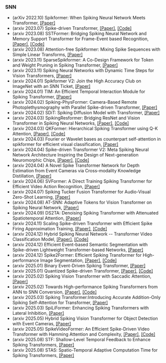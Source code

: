 ### SNN
- (arXiv 2022.10) Spikformer: When Spiking Neural Network Meets Transformer,  [[Paper]](https://arxiv.org/abs/2209.15425)
- (arxiv 2023.07) Spike-driven Transformer,  [[Paper]](https://arxiv.org/abs/2307.01694), [[Code]](https://github.com/BICLab/Spike-Driven-Transformer)
- (arxiv 2023.08) SSTFormer: Bridging Spiking Neural Network and Memory Support Transformer for Frame-Event based Recognition,  [[Paper]](https://arxiv.org/pdf/2308.04369.pdf), [[Code]](https://github.com/Event-AHU/SSTFormer)
- (arxiv 2023.08) Attention-free Spikformer: Mixing Spike Sequences with Simple Linear Transforms,  [[Paper]](https://arxiv.org/pdf/2308.02557.pdf)
- (arxiv 2023.11) SparseSpikformer: A Co-Design Framework for Token and Weight Pruning in Spiking Transformer,  [[Paper]](https://arxiv.org/pdf/2311.08806.pdf)
- (arxiv 2023.11) Spiking Neural Networks with Dynamic Time Steps for Vision Transformers,  [[Paper]](https://arxiv.org/pdf/2311.16456.pdf)
- (arxiv 2024.01) Spikformer V2: Join the High Accuracy Club on ImageNet with an SNN Ticket,  [[Paper]](https://arxiv.org/pdf/2401.02020.pdf)
- (arxiv 2024.01) TIM: An Efficient Temporal Interaction Module for Spiking Transformer,  [[Paper]](https://arxiv.org/pdf/2401.11687.pdf)
- (arxiv 2024.02) Spiking-PhysFormer: Camera-Based Remote Photoplethysmography with Parallel Spike-driven Transformer,  [[Paper]](https://arxiv.org/pdf/2402.04798.pdf)
- (arxiv 2024.02) SDiT: Spiking Diffusion Model with Transformer,  [[Paper]](https://arxiv.org/pdf/2402.11588.pdf)
- (arxiv 2024.03) SpikingResformer: Bridging ResNet and Vision Transformer in Spiking Neural Networks,  [[Paper]](https://arxiv.org/pdf/2403.14302.pdf), [[Code]](https://github.com/xyshi2000/SpikingResformer)
- (arxiv 2024.03) QKFormer: Hierarchical Spiking Transformer using Q-K Attention,  [[Paper]](https://arxiv.org/pdf/2403.16552.pdf), [[Code]](https://github.com/zhouchenlin2096/QKFormer)
- (arxiv 2024.03) Fourier or Wavelet bases as counterpart self-attention in spikformer for efficient visual classification,  [[Paper]](https://arxiv.org/pdf/2403.18228.pdf)
- (arxiv 2024.04) Spike-driven Transformer V2: Meta Spiking Neural Network Architecture Inspiring the Design of Next-generation Neuromorphic Chips,  [[Paper]](https://arxiv.org/pdf/2404.03663.pdf), [[Code]](https://github.com/BICLab/Spike-Driven-Transformer-V2)
- (arxiv 2024.04) A Novel Spike Transformer Network for Depth Estimation from Event Cameras via Cross-modality Knowledge Distillation,  [[Paper]](https://arxiv.org/pdf/2404.17335.pdf)
- (arxiv 2024.06) SVFormer: A Direct Training Spiking Transformer for Efficient Video Action Recognition, [[Paper]](https://arxiv.org/pdf/2406.15034.pdf)
- (arxiv 2024.07) Spiking Tucker Fusion Transformer for Audio-Visual Zero-Shot Learning, [[Paper]](https://arxiv.org/pdf/2407.08130.pdf)
- (arxiv 2024.08) AT-SNN: Adaptive Tokens for Vision Transformer on Spiking Neural Network, [[Paper]](https://arxiv.org/pdf/2408.12293.pdf)
- (arxiv 2024.09) DS2TA: Denoising Spiking Transformer with Attenuated Spatiotemporal Attention, [[Paper]](https://arxiv.org/pdf/2409.15375.pdf)
- (arxiv 2024.11) Scaling Spike-driven Transformer with Efficient Spike Firing Approximation Training, [[Paper]](https://arxiv.org/pdf/2411.16061.pdf), [[Code]](https://github.com/BICLab/Spike-Driven-Transformer-V3)
- (arxiv 2024.12) Hybrid Spiking Neural Network -- Transformer Video Classification Model, [[Paper]](https://arxiv.org/pdf/2412.00237.pdf), [[Code]](https://github.com/TheRNB/HyTSSN/tree/main)
- (arxiv 2024.12) Efficient Event-based Semantic Segmentation with Spike-driven Lightweight Transformer-based Networks, [[Paper]](https://arxiv.org/pdf/2412.12843.pdf)
- (arxiv 2024.12) Spike2Former: Efficient Spiking Transformer for High-performance Image Segmentation, [[Paper]](https://arxiv.org/pdf/2412.14587.pdf), [[Code]](https://github.com/BICLab/Spike2Former)
- (arxiv 2025.01) Binary Event-Driven Spiking Transformer, [[Paper]](https://arxiv.org/pdf/2501.05904)
- (arxiv 2025.01) Quantized Spike-driven Transformer, [[Paper]](https://arxiv.org/pdf/2501.13492), [[Code]](https://github.com/bollossom/QSD-Transformer/tree/main)
- (arxiv 2025.02) Spiking Vision Transformer with Saccadic Attention, [[Paper]](https://arxiv.org/pdf/2502.12677)
- (arxiv 2025.02) Towards High-performance Spiking Transformers from ANN to SNN Conversion, [[Paper]](https://arxiv.org/pdf/2502.21193), [[Code]](https://github.com/h-z-h-cell/Transformer-to-SNN-ECMT)
- (arxiv 2025.03) Spiking Transformer:Introducing Accurate Addition-Only Spiking Self-Attention for Transformer, [[Paper]](https://arxiv.org/pdf/2503.00226)
- (arxiv 2025.03) SpiLiFormer: Enhancing Spiking Transformers with Lateral Inhibition, [[Paper]](https://arxiv.org/pdf/2503.15986)
- (arxiv 2025.05) Hybrid Spiking Vision Transformer for Object Detection with Event Cameras, [[Paper]](https://arxiv.org/pdf/2505.07715)
- (arxiv 2025.05) SpikeVideoFormer: An Efficient Spike-Driven Video Transformer with Hamming Attention and  Complexity, [[Paper]](https://arxiv.org/pdf/2505.10352), [[Code]](https://github.com/JimmyZou/SpikeVideoFormer)
- (arxiv 2025.08) STF: Shallow-Level Temporal Feedback to Enhance Spiking Transformers, [[Paper]](https://arxiv.org/pdf/2508.00387)
- (arxiv 2025.08) STAS: Spatio-Temporal Adaptive Computation Time for Spiking Transformers, [[Paper]](https://arxiv.org/pdf/2508.14138)
